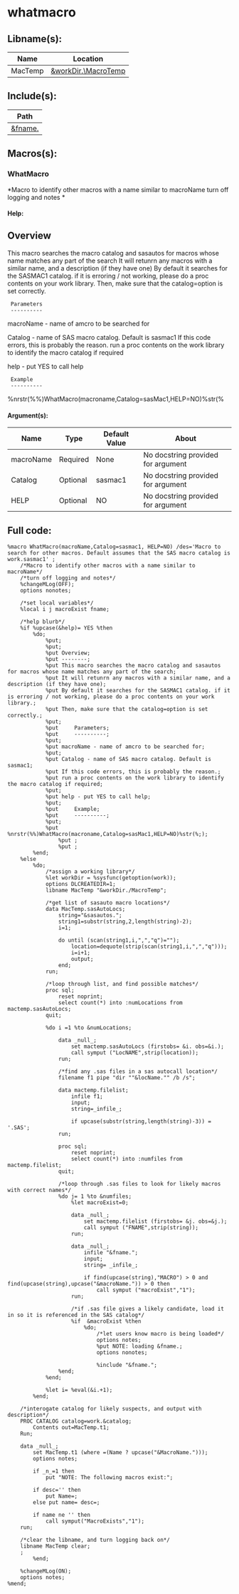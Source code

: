 # whatmacro

## Libname(s):
| Name | Location |
| --- | --- |
| MacTemp | [&workDir.\MacroTemp](&workDir./MacroTemp) |


## Include(s):
| Path |
| --- |
| [&fname.](&fname.) |


## Macros(s):
### WhatMacro
*Macro to identify other macros with a name similar to macroName
	turn off logging and notes
	*

#### Help:


 Overview
 --------
 This macro searches the macro catalog and sasautos for macros whose name matches any part of the search
 It will retunrn any macros with a similar name, and a description (if they have one)
 By default it searches for the SASMAC1 catalog. if it is erroring / not working, please do a proc contents on your work library.
 Then, make sure that the catalog=option is set correctly.

     Parameters
     ----------

 macroName - name of amcro to be searched for

 Catalog - name of SAS macro catalog. Default is sasmac1
 If this code errors, this is probably the reason.
 run a proc contents on the work library to identify the macro catalog if required

 help - put YES to call help

     Example
     ----------

 %nrstr(%%)WhatMacro(macroname,Catalog=sasMac1,HELP=NO)%str(%
 
 #### Argument(s):

| Name | Type | Default Value | About |
| --- | --- | --- | --- |
| macroName | Required | None | No docstring provided for argument |
| Catalog | Optional | sasmac1 | No docstring provided for argument |
| HELP | Optional | NO | No docstring provided for argument |


## Full code:
~~~~.sas
%macro WhatMacro(macroName,Catalog=sasmac1, HELP=NO) /des='Macro to search for other macros. Default assumes that the SAS macro catalog is work.sasmac1' ;
	/*Macro to identify other macros with a name similar to macroName*/
	/*turn off logging and notes*/
	%changeMLog(OFF);
	options nonotes;

	/*set local variables*/
	%local i j macroExist fname;

	/*help blurb*/
	%if %upcase(&help)= YES %then
		%do;
			%put;
			%put;
			%put Overview;
			%put --------;
			%put This macro searches the macro catalog and sasautos for macros whose name matches any part of the search;
			%put It will retunrn any macros with a similar name, and a description (if they have one);
			%put By default it searches for the SASMAC1 catalog. if it is erroring / not working, please do a proc contents on your work library.;
			%put Then, make sure that the catalog=option is set correctly.;
			%put;
			%put     Parameters;
			%put     ----------;
			%put;
			%put macroName - name of amcro to be searched for;
			%put;
			%put Catalog - name of SAS macro catalog. Default is sasmac1;
			%put If this code errors, this is probably the reason.;
			%put run a proc contents on the work library to identify the macro catalog if required;
			%put;
			%put help - put YES to call help;
			%put;
			%put     Example;
			%put     ----------;
			%put;
			%put %nrstr(%%)WhatMacro(macroname,Catalog=sasMac1,HELP=NO)%str(%;);
				%put ;
				%put ;
		%end;
	%else
		%do;
			/*assign a working library*/
			%let workDir = %sysfunc(getoption(work));
			options DLCREATEDIR=1;
			libname MacTemp "&workDir./MacroTemp";

			/*get list of sasauto macro locations*/
			data MacTemp.sasAutoLocs;
				string="&sasautos.";
				string1=substr(string,2,length(string)-2);
				i=1;

				do until (scan(string1,i,",","q")="");
					location=dequote(strip(scan(string1,i,",","q")));
					i=i+1;
					output;
				end;
			run;

			/*loop through list, and find possible matches*/
			proc sql;
				reset noprint;
				select count(*) into :numLocations from mactemp.sasAutoLocs;
			quit;

			%do i =1 %to &numLocations;

				data _null_;
					set mactemp.sasAutoLocs (firstobs= &i. obs=&i.);
					call symput ("LocNAME",strip(location));
				run;

				/*find any .sas files in a sas autocall location*/
				filename f1 pipe "dir ""&locName."" /b /s";

				data mactemp.filelist;
					infile f1;
					input;
					string=_infile_;

					if upcase(substr(string,length(string)-3)) = '.SAS';
				run;

				proc sql;
					reset noprint;
					select count(*) into :numfiles from mactemp.filelist;
				quit;

				/*loop through .sas files to look for likely macros with correct names*/
				%do j= 1 %to &numfiles;
					%let macroExist=0;

					data _null_;
						set mactemp.filelist (firstobs= &j. obs=&j.);
						call symput ("FNAME",strip(string));
					run;

					data _null_;
						infile "&fname.";
						input;
						string= _infile_;

						if find(upcase(string),"MACRO") > 0 and find(upcase(string),upcase("&macroName.")) > 0 then
							call symput ("macroExist","1");
					run;

					/*if .sas file gives a likely candidate, load it in so it is referenced in the SAS catalog*/
					%if  &macroExist %then
						%do;
							/*let users know macro is being loaded*/
							options notes;
							%put NOTE: loading &fname.;
							options nonotes;

							%include "&fname.";
				%end;
			%end;

			%let i= %eval(&i.+1);
		%end;

	/*interogate catalog for likely suspects, and output with description*/
	PROC CATALOG catalog=work.&catalog;
		Contents out=MacTemp.t1;
	Run;

	data _null_;
		set MacTemp.t1 (where =(Name ? upcase("&MacroName.")));
		options notes;

		if _n_=1 then
			put "NOTE: The following macros exist:";

		if desc='' then
			put Name=;
		else put name= desc=;

		if name ne '' then
			call symput("MacroExists","1");
	run;

	/*clear the libname, and turn logging back on*/
	libname MacTemp clear;
	;
		%end;

	%changeMLog(ON);
	options notes;
%mend;
~~~~